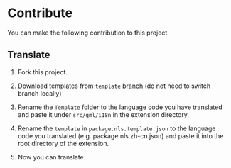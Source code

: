 # Contribute

You can make the following contribution to this project.

## Translate

1. Fork this project.

2. Download templates from [`template` branch](https://github.com/LiarOnce/gml-support/tree/template) (do not need to switch branch locally)

3. Rename the `Template` folder to the language code you have translated and paste it under `src/gml/i18n` in the extension directory.

4. Rename the `template` in `package.nls.template.json` to the language code you translated (e.g. package.nls.zh-cn.json) and paste it into the root directory of the extension.

5. Now you can translate.



